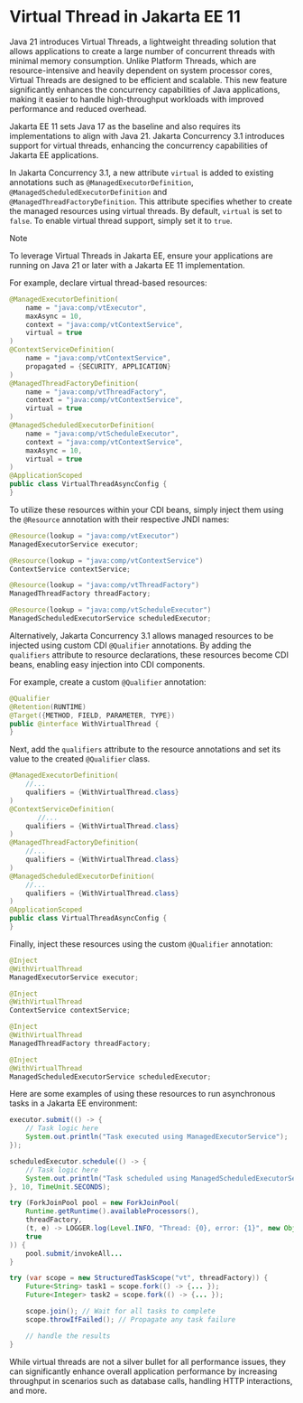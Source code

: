 # Virtual Thread in Jakarta EE 11

Java 21 introduces Virtual Threads, a lightweight threading solution that allows applications to create a large number of concurrent threads with minimal memory consumption. Unlike Platform Threads, which are resource-intensive and heavily dependent on system processor cores, Virtual Threads are designed to be efficient and scalable. This new feature significantly enhances the concurrency capabilities of Java applications, making it easier to handle high-throughput workloads with improved performance and reduced overhead.

Jakarta EE 11 sets Java 17 as the baseline and also requires its implementations to align with Java 21. Jakarta Concurrency 3.1 introduces support for virtual threads, enhancing the concurrency capabilities of Jakarta EE applications.

In Jakarta Concurrency 3.1, a new attribute `virtual` is added to existing annotations such as `@ManagedExecutorDefinition`, `@ManagedScheduledExecutorDefinition` and `@ManagedThreadFactoryDefinition`. This attribute specifies whether to create the managed resources using virtual threads. By default, `virtual` is set to `false`. To enable virtual thread support, simply set it to `true`.

> [!NOTE]
> To leverage Virtual Threads in Jakarta EE, ensure your applications are running on Java 21 or later with a Jakarta EE 11 implementation.

For example, declare virtual thread-based resources:

```java
@ManagedExecutorDefinition(
    name = "java:comp/vtExecutor",
    maxAsync = 10,
    context = "java:comp/vtContextService",
    virtual = true
)
@ContextServiceDefinition(
    name = "java:comp/vtContextService",
    propagated = {SECURITY, APPLICATION}
)
@ManagedThreadFactoryDefinition(
    name = "java:comp/vtThreadFactory",
    context = "java:comp/vtContextService",
    virtual = true
)
@ManagedScheduledExecutorDefinition(
    name = "java:comp/vtScheduleExecutor",
    context = "java:comp/vtContextService",
    maxAsync = 10,
    virtual = true
)
@ApplicationScoped
public class VirtualThreadAsyncConfig {
}
```

To utilize these resources within your CDI beans, simply inject them using the `@Resource` annotation with their respective JNDI names:

```java
@Resource(lookup = "java:comp/vtExecutor")
ManagedExecutorService executor;

@Resource(lookup = "java:comp/vtContextService")
ContextService contextService;

@Resource(lookup = "java:comp/vtThreadFactory")
ManagedThreadFactory threadFactory;

@Resource(lookup = "java:comp/vtScheduleExecutor")
ManagedScheduledExecutorService scheduledExecutor;
```

Alternatively, Jakarta Concurrency 3.1 allows managed resources to be injected using custom CDI `@Qualifier` annotations. By adding the `qualifiers` attribute to resource declarations, these resources become CDI beans, enabling easy injection into CDI components.

For example, create a custom `@Qualifier` annotation:

```java
@Qualifier
@Retention(RUNTIME)
@Target({METHOD, FIELD, PARAMETER, TYPE})
public @interface WithVirtualThread {
}
```

Next, add the `qualifiers` attribute to the resource annotations and set its value to the created `@Qualifier` class.

```java
@ManagedExecutorDefinition(
    //...
    qualifiers = {WithVirtualThread.class}
)
@ContextServiceDefinition(
       //...
    qualifiers = {WithVirtualThread.class}
)
@ManagedThreadFactoryDefinition(
    //...
    qualifiers = {WithVirtualThread.class}
)
@ManagedScheduledExecutorDefinition(
    //...
    qualifiers = {WithVirtualThread.class}
)
@ApplicationScoped
public class VirtualThreadAsyncConfig {
}
```

Finally, inject these resources using the custom `@Qualifier` annotation:

```java
@Inject
@WithVirtualThread
ManagedExecutorService executor;

@Inject
@WithVirtualThread
ContextService contextService;

@Inject
@WithVirtualThread
ManagedThreadFactory threadFactory;

@Inject
@WithVirtualThread
ManagedScheduledExecutorService scheduledExecutor;
```

Here are some examples of using these resources to run asynchronous tasks in a Jakarta EE environment:

```java
executor.submit(() -> {
    // Task logic here
    System.out.println("Task executed using ManagedExecutorService");
});

scheduledExecutor.schedule(() -> {
    // Task logic here
    System.out.println("Task scheduled using ManagedScheduledExecutorService");
}, 10, TimeUnit.SECONDS);

try (ForkJoinPool pool = new ForkJoinPool(
    Runtime.getRuntime().availableProcessors(),
    threadFactory,
    (t, e) -> LOGGER.log(Level.INFO, "Thread: {0}, error: {1}", new Object[]{t.getName(), e.getMessage()}),
    true
)) {
    pool.submit/invokeAll...
}

try (var scope = new StructuredTaskScope("vt", threadFactory)) {
    Future<String> task1 = scope.fork(() -> {... });
    Future<Integer> task2 = scope.fork(() -> {... });

    scope.join(); // Wait for all tasks to complete
    scope.throwIfFailed(); // Propagate any task failure

    // handle the results
}
```

While virtual threads are not a silver bullet for all performance issues, they can significantly enhance overall application performance by increasing throughput in scenarios such as database calls, handling HTTP interactions, and more.
